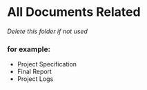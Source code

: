 # All Documents Related

*Delete this folder if not used*

### for example:
- Project Specification
- Final Report
- Project Logs

